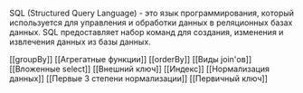 SQL (Structured Query Language) - это язык программирования, который используется для управления и обработки данных в реляционных базах данных. SQL предоставляет набор команд для создания, изменения и извлечения данных из базы данных.


[[groupBy]]
[[Агрегатные функции]]
[[orderBy]]
[[Виды join'ов]]
[[Вложенные select]]
[[Внешний ключ]]
[[Индекс]]
[[Нормализация данных]]
[[Первые 3 степени нормализации]]
[[Первичный ключ]]